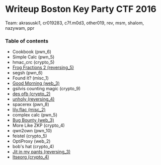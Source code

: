 # Writeup Boston Key Party CTF 2016

Team: akrasuski1, cr019283, c7f.m0d3, other019, rev, msm, shalom, nazywam, ppr 

### Table of contents
* Cookbook (pwn_6)
* Simple Calc (pwn_5)
* hmac_crc (crypto_5)
* [Frog Fractions 2 (reversing_5)](re_5_Frog_Fractions_2)
* segsh (pwn_6)
* Found it? (misc_1)
* [Good Morning (web_3)](web_3_Good_Morning)
* gsilvis counting magic (crypto_9)
* [des ofb (crypto_2)](crypto_2_des_ofb)
* [unholy (reversing_4)](re_4_unholy)
* spacerex (pwn_8)
* [lily.flac (misc_2)](misc_2_lily_flac)
* complex calc (pwn_5)
* [Bug Bounty (web_3)](web_3_Bug_Bounty)
* More Like ZKP (crypto_4)
* qwn2own (pwn_10)
* feistel (crypto_5)
* OptiProxy (web_2)
* bob's hat (crypto_4)
* [Jit in my pants (reversing_3)](re_3_Jit_in_my_pants)
* [ltseorg (crypto_4)](crypto_4_ltseorg)

